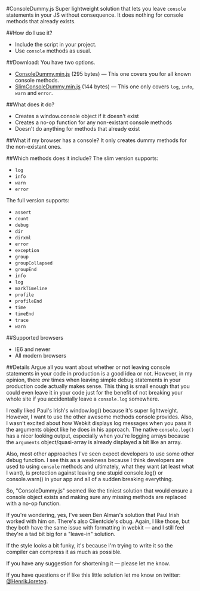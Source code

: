 #ConsoleDummy.js
Super lightweight solution that lets you leave `console` statements in your JS without consequence. It does nothing for console methods that already exists.

##How do I use it?
- Include the script in your project. 
- Use `console` methods as usual.

##Download:
You have two options. 

- [ConsoleDummy.min.js](https://github.com/andyet/ConsoleDummy.js/raw/master/ConsoleDummy.min.js) (295 bytes) — This one covers you for all known console methods.
- [SlimConsoleDummy.min.js](https://github.com/andyet/ConsoleDummy.js/raw/master/SlimConsoleDummy.min.js) (144 bytes) — This one only covers `log`, `info`, `warn` and `error`.

##What does it do?
- Creates a window.console object if it doesn't exist
- Creates a no-op function for any non-existant console methods
- Doesn't do anything for methods that already exist

##What if my browser has a console?
It only creates dummy methods for the non-existant ones.

##Which methods does it include?
The slim version supports: 

- `log`
- `info`
- `warn`
- `error`

The full version supports: 

- `assert`
- `count`
- `debug`
- `dir`
- `dirxml`
- `error`
- `exception`
- `group`
- `groupCollapsed`
- `groupEnd`
- `info`
- `log`
- `markTimeline`
- `profile`
- `profileEnd`
- `time`
- `timeEnd`
- `trace`
- `warn`

##Supported browsers
- IE6 and newer
- All modern browsers

##Details
Argue all you want about whether or not leaving console statements in your code in production is a good idea or not. However, in my opinion, there *are* times when leaving simple debug statements in your production code actually makes sense. This thing is small enough that you could even leave it in your code just for the benefit of not breaking your whole site if you accidentally leave a `console.log` somewhere.

I really liked Paul's Irish's window.log() because it's super lightweight. However, I want to use the other awesome methods console provides. Also, I wasn't excited about how Webkit displays log messages when you pass it the arguments object like he does in his approach. The native `console.log()` has a nicer looking output, especially when you're logging arrays because the `arguments` object/quasi-array is already displayed a bit like an array.

Also, most other approaches I've seen expect developers to use some other debug function. I see this as a weakness because I think developers are used to using `console` methods and ultimately, what they want (at least what I want), is protection against leaving one stupid console.log() or console.warn() in your app and all of a sudden breaking everything.

So, "ConsoleDummy.js" seemed like the tiniest solution that would ensure a console object exists and making sure any missing methods are replaced with a no-op function.

If you're wondering, yes, I've seen Ben Alman's solution that Paul Irish worked with him on. There's also Clientcide's dbug. Again, I like those, but they both have the same issue with formatting in webkit — and I still feel they're a tad bit big for a "leave-in" solution.

If the style looks a bit funky, it's because I'm trying to write it so the compiler can compress it as much as possible.

If you have any suggestion for shortening it — please let me know. 

If you have questions or if like this little solution let me know on twitter: [@HenrikJoreteg](http://twitter.com/HenrikJoreteg).